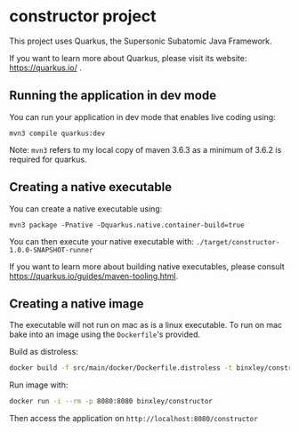 # constructor project

This project uses Quarkus, the Supersonic Subatomic Java Framework.

If you want to learn more about Quarkus, please visit its website: https://quarkus.io/ .

## Running the application in dev mode

You can run your application in dev mode that enables live coding using:
```shell script
mvn3 compile quarkus:dev
```

Note: `mvn3` refers to my local copy of maven 3.6.3 as a minimum of 3.6.2 is required for quarkus. 

## Creating a native executable

You can create a native executable using: 
```shell script
mvn3 package -Pnative -Dquarkus.native.container-build=true
```

You can then execute your native executable with: `./target/constructor-1.0.0-SNAPSHOT-runner`

If you want to learn more about building native executables, please consult https://quarkus.io/guides/maven-tooling.html.

## Creating a native image

The executable will not run on mac as is a linux executable. To run on mac bake into an image using the 
`Dockerfile`'s provided.

Build as distroless:

```bash
docker build -f src/main/docker/Dockerfile.distroless -t binxley/constructor .
```

Run image with:

```bash
docker run -i --rm -p 8080:8080 binxley/constructor
```

Then access the application on `http://localhost:8080/constructor`

